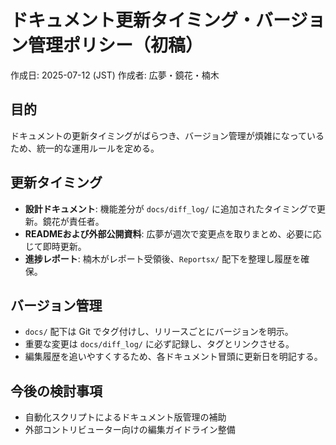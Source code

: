 # ドキュメント更新タイミング・バージョン管理ポリシー（初稿）
作成日: 2025-07-12 (JST)
作成者: 広夢・鏡花・楠木

## 目的
ドキュメントの更新タイミングがばらつき、バージョン管理が煩雑になっているため、統一的な運用ルールを定める。

## 更新タイミング
- **設計ドキュメント**: 機能差分が `docs/diff_log/` に追加されたタイミングで更新。鏡花が責任者。
- **READMEおよび外部公開資料**: 広夢が週次で変更点を取りまとめ、必要に応じて即時更新。
- **進捗レポート**: 楠木がレポート受領後、`Reportsx/` 配下を整理し履歴を確保。

## バージョン管理
- `docs/` 配下は Git でタグ付けし、リリースごとにバージョンを明示。
- 重要な変更は `docs/diff_log/` に必ず記録し、タグとリンクさせる。
- 編集履歴を追いやすくするため、各ドキュメント冒頭に更新日を明記する。

## 今後の検討事項
- 自動化スクリプトによるドキュメント版管理の補助
- 外部コントリビューター向けの編集ガイドライン整備
